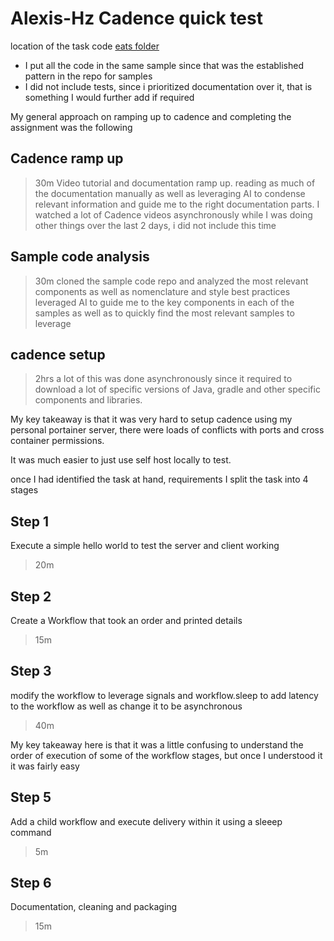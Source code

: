 # Alexis-Hz Cadence quick test

location of the task code
 [eats folder](./src/main/java/cp,/uber/cadence/samples/eats)
- I put all the code in the same sample since that was the established pattern in the repo for samples
- I did not include tests, since i prioritized documentation over it, that is something I would further add if required

My general approach on ramping up to cadence and completing the assignment was the following 

## Cadence ramp up 
> 30m
Video tutorial and documentation ramp up. reading as much of the documentation manually as well as leveraging AI to condense relevant information and guide me to the right documentation parts.
I watched a lot of Cadence videos asynchronously while I was doing other things over the last 2 days, i did not include this time

## Sample code analysis 
> 30m
cloned the sample code repo and analyzed the most relevant components as well as nomenclature and style best practices
leveraged AI to guide me to the key components in each of the samples as well as to quickly find the most relevant samples to leverage

## cadence setup 
> 2hrs
a lot of this was done asynchronously since it required to download a lot of specific versions of Java, gradle and other specific components and libraries.

My key takeaway is that it was very hard to setup cadence using my personal portainer server, there were loads of conflicts with ports and cross container permissions.

It was much easier to just use self host locally to test.

once I had identified the task at hand, requirements I split the task into 4 stages

## Step 1
Execute a simple hello world to test the server and client working
> 20m

## Step 2
Create a Workflow that took an order and printed details 
> 15m

## Step 3
modify the workflow to leverage signals and workflow.sleep to add latency to the workflow as well as change it to be asynchronous
> 40m

My key takeaway here is that it was a little confusing to understand the order of execution of some of the workflow stages, but once I understood it it was fairly easy

## Step 5
Add a child workflow and execute delivery within it using a sleeep command
> 5m

## Step 6
Documentation, cleaning and packaging
> 15m